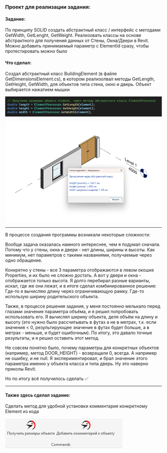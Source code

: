 ﻿### Проект для реализации задания:

#### Задание:
По принципу SOLID создать абстрактный класс / интерфейс с методами GetWidth, GetLenght, GetWeight. 
Реализовать классы на основе абстрактного для получения данных от Стены, Окна/Двери в Revit. 
Можно добавить принимаемый параметр с ElementId сразу, чтобы протестировать можно было

#### Что сделал:

Создал абстрактный класс BuildingElement (в файле GetDimensionsElement.cs), в котором реализолвал методы GetLength, GetHeight, GetWidth, для объектов типа стена, окно и дверь. Объект выбирается нажатием мышки

![](pic1.png)

![](pic2.png)

---

В процессе создания программы возникали некоторые сложности: 

Вообще задача оказалась намного интереснее, чем я подумал сначала. Потому что у стены, окна и двери - нет длины, ширины и высоты. Как минимум, нет параметров с такими названиями, получаемые через одно обращение.

Конкретно у стены - все 3 параметра отображаются в левом окошке Properties, и их было не сложно достать. А вот у двери и окна - отображается только высота. Я долго перебирал разные варианты, искал, где же они лежат, и в итоге сделал комбинированное решение: Где-то я вычисляю длину через ограничивающую рамку. Где-то использую ширину родительского объекта.

Также, в процессе решения задания, у меня постоянно мелькало перед глазами значение параметра объёма, и я решил попробовать использовать его. Я вычислял ширину объекта, деля объём на длину и высоту (это нужно было рассчитывать в футах а не в метрах, т.к. если значения < 0, результирующее значение в футах будет больше, а в метрах - меньше, и будет ошибочным). По итогу, это давало точные результаты, и я решил оставить этот метод.

Не совсем понятно было, почему параметры для конкретных объектов (например, метод DOOR_HEIGHT) - возвращали 0, всегда. А например не ошибку, и не null. Я экспериментировал, и брал значение этого параметра именно у объекта класса и типа дверь. Ну это наверно приколы Revit.

Но по итогу всё получилось сделать ✅

---

#### Также здесь сделал задание:

Сделать метод для удобной установки комментария конкретному Element из кода

![](pic3.png)